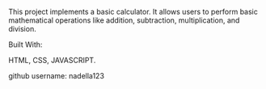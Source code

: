 This project implements a basic calculator. It allows users to perform basic mathematical operations like addition, subtraction, multiplication, and division.

Built With:

HTML, CSS, JAVASCRIPT.

github username: nadella123
